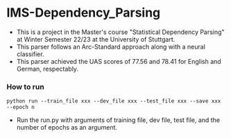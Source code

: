 # IMS-Dependency_Parsing
- This is a project in the Master's course "Statistical Dependency Parsing" at Winter Semester 22/23 at the University of Stuttgart.
- This parser follows an Arc-Standard approach along with a neural classifier.
- This parser achieved the UAS scores of 77.56 and 78.41 for English and German, respectably.

### How to run
`python run --train_file xxx --dev_file xxx --test_file xxx --save xxx --epoch n`
- Run the run.py with arguments of training file, dev file, test file, and the number of epochs as an argument.



